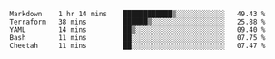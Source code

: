 <!--START_SECTION:waka-->
```text
Markdown    1 hr 14 mins    ████████████▒░░░░░░░░░░░░   49.43 % 
Terraform   38 mins         ██████▒░░░░░░░░░░░░░░░░░░   25.88 % 
YAML        14 mins         ██▒░░░░░░░░░░░░░░░░░░░░░░   09.40 % 
Bash        11 mins         ██░░░░░░░░░░░░░░░░░░░░░░░   07.75 % 
Cheetah     11 mins         ██░░░░░░░░░░░░░░░░░░░░░░░   07.47 % 
```
<!--END_SECTION:waka-->